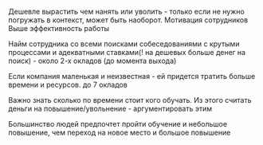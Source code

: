 Дешевле вырастить чем нанять или уволить - только если не нужно погружать в контекст, может быть наоборот.
Мотивация сотрудников
Выше эффективность работы

Найм сотрудника со всеми поисками собеседованиями с крутыми процессами и адекватными ставками(! на дешевых больше денег на поиск) - около 2-х окладов (до момента выхода)

Если компания маленькая и неизвестная - ей придется тратить больше времени и ресурсов. до 7 окладов

Важно знать сколько по времени стоит кого обучать. Из этого считать деньги на повышение/увольнение - аргументировать этим

Большинство людей предпочтет пройти обучение и небольшое повышение, чем переход на новое место и большое повышение
